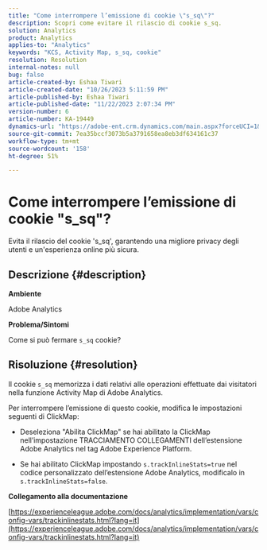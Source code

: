 ```yaml
---
title: "Come interrompere l’emissione di cookie \"s_sq\"?"
description: Scopri come evitare il rilascio di cookie s_sq.
solution: Analytics
product: Analytics
applies-to: "Analytics"
keywords: "KCS, Activity Map, s_sq, cookie"
resolution: Resolution
internal-notes: null
bug: false
article-created-by: Eshaa Tiwari
article-created-date: "10/26/2023 5:11:59 PM"
article-published-by: Eshaa Tiwari
article-published-date: "11/22/2023 2:07:34 PM"
version-number: 6
article-number: KA-19449
dynamics-url: "https://adobe-ent.crm.dynamics.com/main.aspx?forceUCI=1&pagetype=entityrecord&etn=knowledgearticle&id=3b2861c3-2274-ee11-9ae7-6045bd0063aa"
source-git-commit: 7ea35bccf3073b5a3791658ea8eb3df634161c37
workflow-type: tm+mt
source-wordcount: '158'
ht-degree: 51%

---
```


# Come interrompere l’emissione di cookie &quot;s_sq&quot;?


Evita il rilascio del cookie &#39;s_sq&#39;, garantendo una migliore privacy degli utenti e un&#39;esperienza online più sicura.

## Descrizione {#description}


<b>Ambiente</b>

Adobe Analytics

<b>Problema/Sintomi</b>

Come si può fermare `s_sq` cookie?


## Risoluzione {#resolution}


Il cookie `s_sq` memorizza i dati relativi alle operazioni effettuate dai visitatori nella funzione Activity Map di Adobe Analytics.

Per interrompere l’emissione di questo cookie, modifica le impostazioni seguenti di ClickMap:

- Deseleziona &quot;Abilita ClickMap&quot; se hai abilitato la ClickMap nell’impostazione TRACCIAMENTO COLLEGAMENTI dell’estensione Adobe Analytics nel tag Adobe Experience Platform.

- Se hai abilitato ClickMap impostando `s.trackInlineStats=true` nel codice personalizzato dell’estensione Adobe Analytics, modificalo in `s.trackInlineStats=false`.

<b>Collegamento alla documentazione</b>

[https://experienceleague.adobe.com/docs/analytics/implementation/vars/config-vars/trackinlinestats.html?lang=it](https://experienceleague.adobe.com/docs/analytics/implementation/vars/config-vars/trackinlinestats.html?lang=it)
